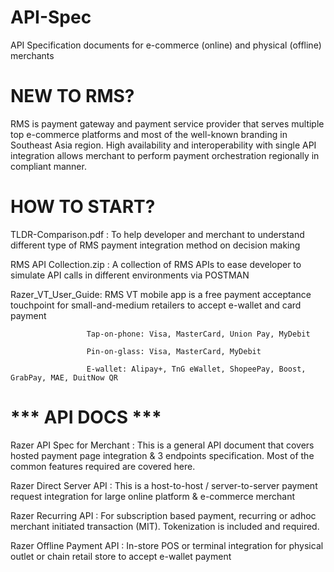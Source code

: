 # API-Spec
API Specification documents for e-commerce (online) and physical (offline) merchants

# NEW TO RMS?
RMS is payment gateway and payment service provider that serves multiple top e-commerce platforms and most of the well-known branding in Southeast Asia region. 
High availability and interoperability with single API integration allows merchant to perform payment orchestration regionally in compliant manner.


# HOW TO START?

TLDR-Comparison.pdf : To help developer and merchant to understand different type of RMS payment integration method on decision making 

RMS API Collection.zip : A collection of RMS APIs to ease developer to simulate API calls in different environments via POSTMAN

Razer_VT_User_Guide: RMS VT mobile app is a free payment acceptance touchpoint for small-and-medium retailers to accept e-wallet and card payment
                     
                     Tap-on-phone: Visa, MasterCard, Union Pay, MyDebit
                     
                     Pin-on-glass: Visa, MasterCard, MyDebit
                     
                     E-wallet: Alipay+, TnG eWallet, ShopeePay, Boost, GrabPay, MAE, DuitNow QR



# *** API DOCS ***

Razer API Spec for Merchant : This is a general API document that covers hosted payment page integration & 3 endpoints specification. 
                                             Most of the common features required are covered here.
                                              
                                              

Razer Direct Server API : This is a host-to-host / server-to-server payment request integration for large online platform & e-commerce merchant


Razer Recurring API : For subscription based payment, recurring or adhoc merchant initiated transaction (MIT). Tokenization is included and required.


Razer Offline Payment API : In-store POS or terminal integration for physical outlet or chain retail store to accept e-wallet payment


